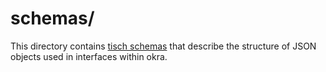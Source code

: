 schemas/
========
This directory contains [tisch schemas][1] that describe the structure of JSON
objects used in interfaces within okra.

[1]: ../tisch